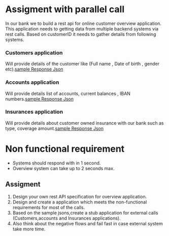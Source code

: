 # Assigment with parallel call

In our bank we to build a rest api for online customer overview application.
This application needs to getting data from multiple backend systems via rest calls.
Based on customerID it needs to gather details from following systems.

### Customers application
  Will provide details of the customer like (Full name , Date of birth , gender etc).[sample Response Json](./customers)
### Accounts application
 Will provide details list of accounts, current balances , IBAN numbers.[sample Response Json](./accounts)
### Insurances application
 Will provide details about customer owned insurance with our bank such as type, coverage amount.[sample Response Json](./insurances)

# Non functional requirement
* Systems should respond with in 1 second.
* Overview system can take up to 2 seconds max.

## Assigment

1. Design your own rest API specification for overview application.
2. Design and create a application which meets the non-functional requirements for most of the calls.
3. Based on the sample jsons,create a stub application for external calls (Customers,accounts and Insurances applications).
3. Also think about the negative flows and fail fast in case external system take more time.


